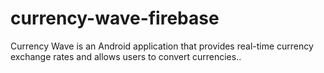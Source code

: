 # currency-wave-firebase
Currency Wave is an Android application that provides real-time currency exchange rates and allows users to convert currencies..
